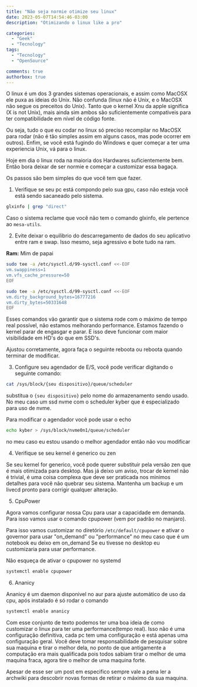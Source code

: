 ```yaml
---
title: "Não seja normie otimize seu linux"
date: 2023-05-07T14:54:46-03:00
description: "Otimizando o linux like a pro"

categories:
  - "Geek"
  - "Tecnology"
tags:
  - "Tecnology"
  - "OpenSource"

comments: true
authorbox: true
---
```


O linux é um dos 3 grandes sistemas operacionais, e assim como MacOSX ele puxa as ideias do Unix.
Não confunda (linux não é Unix, e o MacOSX não segue os preceitos do Unix). 
Tanto que o kernel Xnu da apple significa (X is not Unix), mais ainda sim ambos são suficientemente compativeis para ter compatibilidade em nível de código fonte.

Ou seja, tudo o que eu codar no linux só preciso recompilar no MacOSX para rodar (não é tão simples assim em alguns casos, mas pode ocorrer em outros).
Enfim, se você está fugindo do Windows e quer começar a ter uma experiencia Unix, vá para o linux.

Hoje em dia o linux roda na maioria dos Hardwares suficientemente bem. 
Então bora deixar de ser normie e começar a customizar essa bagaça.

Os passos são bem simples do que você tem que fazer.

1. Verifique se seu pc está compondo pelo sua gpu, caso não esteja você está sendo sacaneado pelo sistema.

```bash
glxinfo | grep "direct"
```

Caso o sistema reclame que você não tem o comando glxinfo, ele pertence ao `mesa-utils`.

2. Evite deixar o equilibrio do descarregamento de dados do seu aplicativo entre ram e swap.
Isso mesmo, seja agressivo e bote tudo na ram.

**Ram:** Mim de papai

```bash
sudo tee -a /etc/sysctl.d/99-sysctl.conf <<-EOF 
vm.swappiness=1 
vm.vfs_cache_pressure=50 
EOF

sudo tee -a /etc/sysctl.d/99-sysctl.conf <<-EOF 
vm.dirty_background_bytes=16777216 
vm.dirty_bytes=50331648 
EOF
```

Esses comandos vão garantir que o sistema rode com o máximo de tempo real possível, não estamos melhorando performance.
Estamos fazendo o kernel parar de engasgar e parar. E isso deve funcionar com maior visibilidade em HD's do que em SSD's.

Ajustou corretamente, agora faça o seguinte reboota ou reboota quando terminar de modificar.

3. Configure seu agendador de E/S, você pode verificar digitando o seguinte comando:

```bash
cat /sys/block/{seu dispositivo}/queue/scheduler
```

substitua o `{seu dispositivo}` pelo nome do armazenamento sendo usado. No meu caso um ssd nvme com o scheduler kyber que é especializado para uso de nvme.

Para modificar o agendador você pode usar o echo

```bash
echo kyber > /sys/block/nvme0n1/queue/scheduler
```

no meu caso eu estou usando o melhor agendador então não vou modificar

4. Verifique se seu kernel é generico ou zen

Se seu kernel for generico, você pode querer substituir pela versão zen que é mais otimizada para desktop.
Mas já deixo um aviso, trocar de kernel não é trivial, é uma coisa complexa que deve ser praticada nos minimos detalhes para você não quebrar seu sistema.
Mantenha um backup e um livecd pronto para corrigir qualquer alteração.

5. CpuPower

Agora vamos configurar nossa Cpu para usar a capacidade em demanda. Para isso vamos usar o comando cpupower (vem por padrão no manjaro).

Para isso vamos customizar no diretório `/etc/default/cpupower` e ativar o governor para usar "on_demand" ou "performance" no meu caso que é um notebook eu deixo em on_demand
Se eu tivesse no desktop eu customizaria para usar performance.

Não esqueça de ativar o cpupower no systemd

```bash
systemctl enable cpupower
```

6. Ananicy

Ananicy é um daemon disponivel no aur para ajuste automático de uso da cpu, após instalado é só rodar o comando 

```bash
systemctl enable ananicy
```

Com esse conjunto de texto podemos ter uma boa ideia de como customizar o linux para ter uma performance(tempo real).
Isso não é uma configuração definitiva, cada pc tem uma configuração e está apenas uma configuração geral. 
Você deve tomar responsabilidade de pesquisar sobre sua maquina e tirar o melhor dela, no ponto de que antigamente a computação era mais qualificada pois todos sabiam tirar o melhor de uma maquina fraca, agora tire o melhor de uma maquina forte.

Apesar de esse ser um post em especifico sempre vale a pena ler a archwiki para descobrir novas formas de retirar o máximo da sua maquina.
